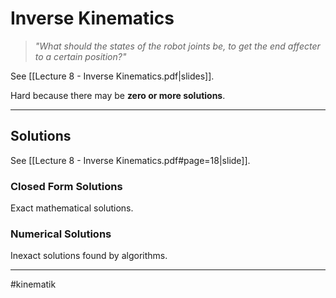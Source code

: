 # Inverse Kinematics
> *"What should the states of the robot joints be, to get the end affecter to a certain position?"*

See [[Lecture 8 - Inverse Kinematics.pdf|slides]].

Hard because there may be **zero or more solutions**.

---

## Solutions
See [[Lecture 8 - Inverse Kinematics.pdf#page=18|slide]].

### Closed Form Solutions
Exact mathematical solutions.

### Numerical Solutions
Inexact solutions found by algorithms.



---
#kinematik
